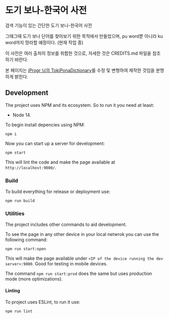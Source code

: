 # 도기 보나-한국어 사전

검색 기능이 있는 간단한 도기 보나-한국어 사전

그때그때 도기 보나 단어를 찾아보기 위한 목적에서 만들었으며, pu word뿐 아니라 ku word까지 망라할 예정이다. (현재 작업 중)

이 사전은 여러 출처의 정보를 취합한 것으로, 자세한 것은 CREDITS.md 파일을 참조하기 바란다.

본 페이지는 [jProgr 님의 TokiPonaDictionary](https://github.com/jProgr/TokiPonaDictionary)를 수정 및 변형하여 제작한 것임을 분명하게 밝힌다.

## Development

The project uses NPM and its ecosystem. So to run it you need at least:

- Node 14.

To begin install depencies using NPM:

```
npm i
```

Now you can start up a server for development:

```
npm start
```

This will lint the code and make the page available at `http://localhost:9000/`.

### Build

To build everything for release or deployment use:

```
npm run build
```

### Utilities

The project includes other commands to aid development.

To see the page in any other device in your local netwrok you can use the following command:

```
npm run start:open
```

This will make the page available under `<IP of the device running the dev server>:9000`. Good for testing in mobile devices.

The command `npm run start:prod` does the same but uses production mode (more optimizations).

#### Linting

To project uses ESLint, to run it use:

```
npm run lint
```
